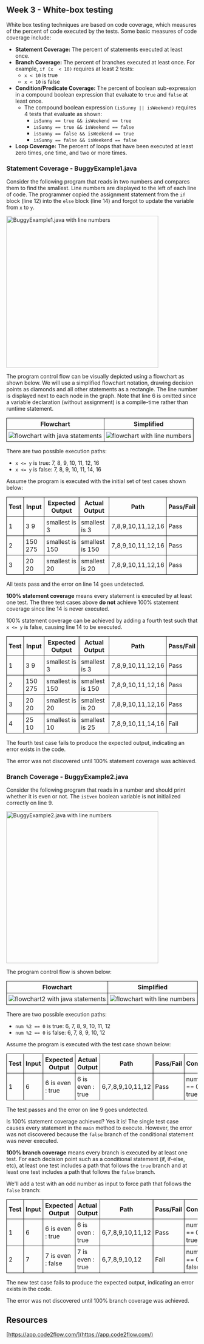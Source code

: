 ## Week 3 - White-box testing

White box testing techniques are based on code coverage, which measures of the percent of code executed by the tests. Some basic measures of code coverage include:

- **Statement Coverage:** The percent of statements executed at least once.
- **Branch Coverage:** The percent of branches executed at least once. For example, `if (x  < 10)` requires at least 2 tests:
  - `x < 10` is true
  - `x < 10` is false
- **Condition/Predicate Coverage:** The percent of boolean sub-expression in a compound boolean expression that evaluate to `true` and `false` at least once.
  - The compound boolean expression `(isSunny || isWeekend)` requires 4 tests that evaluate as shown:
    - `isSunny == true && isWeekend == true`
    - `isSunny == true && isWeekend == false`
    - `isSunny == false && isWeekend == true`
    - `isSunny == false && isWeekend == false`
- **Loop Coverage:** The percent of loops that have been executed at least zero times, one time, and two or more times.

### Statement Coverage - BuggyExample1.java

Consider the following program that reads in two numbers and compares them to find the smallest. Line numbers are displayed to the left of each line of code. The programmer copied the assignment statement from the `if` block (line 12) into the `else` block (line 14) and forgot to update the variable from `x` to `y`.

<img alt="BuggyExample1.java with line numbers" src="images/buggy1code.png" width="400">

The program control flow can be visually depicted using a flowchart as shown below. We will use a simplified flowchart notation, drawing decision points as diamonds and all other statements as a rectangle. The line number is displayed next to each node in the graph. Note that line 6 is omitted since a variable declaration (without assignment) is a compile-time rather than runtime statement.

| Flowchart                                                                    | Simplified                                                                      |
| ---------------------------------------------------------------------------- | ------------------------------------------------------------------------------- |
| <img alt="flowchart with java statements" src="images/buggy1flowchart.png" > | <img alt="flowchart with line numbers" src="images/buggy1simpleflowchart.png" > |

There are two possible execution paths:

- `x <= y` is true: 7, 8, 9, 10, 11, 12, 16
- `x <= y` is false: 7, 8, 9, 10, 11, 14, 16

Assume the program is executed with the initial set of test cases shown below:

| Test | Input   | Expected Output | Actual Output   | Path              | Pass/Fail |
| ---- | ------- | --------------- | --------------- | ----------------- | --------- |
| 1    | 3 9     | smallest is 3   | smallest is 3   | 7,8,9,10,11,12,16 | Pass      |
| 2    | 150 275 | smallest is 150 | smallest is 150 | 7,8,9,10,11,12,16 | Pass      |
| 3    | 20 20   | smallest is 20  | smallest is 20  | 7,8,9,10,11,12,16 | Pass      |

All tests pass and the error on line 14 goes undetected.

**100% statement coverage** means every statement is executed by at least one test. The three test cases above **do not** achieve 100% statement coverage since line 14 is never executed.

100% statement coverage can be achieved by adding a fourth test such that `x <= y` is false, causing line 14 to be executed.

| Test | Input   | Expected Output | Actual Output   | Path              | Pass/Fail |
| ---- | ------- | --------------- | --------------- | ----------------- | --------- |
| 1    | 3 9     | smallest is 3   | smallest is 3   | 7,8,9,10,11,12,16 | Pass      |
| 2    | 150 275 | smallest is 150 | smallest is 150 | 7,8,9,10,11,12,16 | Pass      |
| 3    | 20 20   | smallest is 20  | smallest is 20  | 7,8,9,10,11,12,16 | Pass      |
| 4    | 25 10   | smallest is 10  | smallest is 25  | 7,8,9,10,11,14,16 | Fail      |

The fourth test case fails to produce the expected output, indicating an error exists in the code.

The error was not discovered until 100% statement coverage was achieved.

### Branch Coverage - BuggyExample2.java

Consider the following program that reads in a number and should print whether it is even or not. The `isEven` boolean variable is not initialized correctly on line 9.

<img alt="BuggyExample2.java with line numbers" src="images/buggy2code.png" width="400">

The program control flow is shown below:

| Flowchart                                                                     | Simplified                                                                      |
| ----------------------------------------------------------------------------- | ------------------------------------------------------------------------------- |
| <img alt="flowchart2 with java statements" src="images/buggy2flowchart.png" > | <img alt="flowchart with line numbers" src="images/buggy2simpleflowchart.png" > |

There are two possible execution paths:

- `num %2 == 0` is true: 6, 7, 8, 9, 10, 11, 12
- `num %2 == 0` is false: 6, 7, 8, 9, 10, 12

Assume the program is executed with the test case shown below:

| Test | Input | Expected Output  | Actual Output    | Path             | Pass/Fail | Comment              |
| ---- | ----- | ---------------- | ---------------- | ---------------- | --------- | -------------------- |
| 1    | 6     | 6 is even : true | 6 is even : true | 6,7,8,9,10,11,12 | Pass      | num % 2 == 0 is true |

The test passes and the error on line 9 goes undetected.

Is 100% statement coverage achieved? Yes it is! The single test case causes every statement in the `main` method to execute. However, the error was not discovered because the `false` branch of the conditional statement was never executed.

**100% branch coverage** means every branch is executed by at least one test. For each decision point such as a conditional statement (if, if-else, etc), at least one test includes a path that follows the `true` branch and at least one test includes a path that follows the `false` branch.

We'll add a test with an odd number as input to force path that follows the `false` branch:

| Test | Input | Expected Output   | Actual Output    | Path             | Pass/Fail | Comment               |
| ---- | ----- | ----------------- | ---------------- | ---------------- | --------- | --------------------- |
| 1    | 6     | 6 is even : true  | 6 is even : true | 6,7,8,9,10,11,12 | Pass      | num % 2 == 0 is true  |
| 2    | 7     | 7 is even : false | 7 is even : true | 6,7,8,9,10,12    | Fail      | num % 2 == 0 is false |

The new test case fails to produce the expected output, indicating an error exists in the code.

The error was not discovered until 100% branch coverage was achieved.

<div style="page-break-after: always"></div>

<style>
th,td { border: 1px solid black; padding: 5px; }
table {border-collapse: collapse }
</style>

## Resources

[https://app.code2flow.com/](https://app.code2flow.com/)
